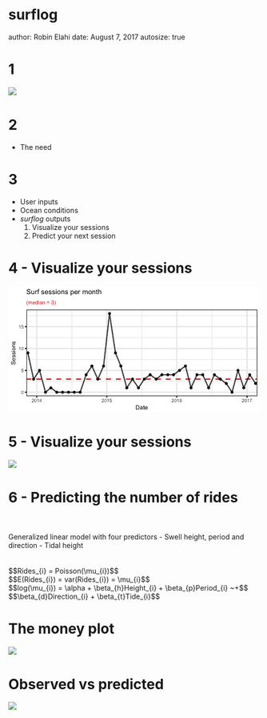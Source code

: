 surflog
========================================================
author: Robin Elahi
date: August 7, 2017
autosize: true

1
===
![](../images/nick-1.jpg)

2
===
- The need

3
===
- User inputs
- Ocean conditions
- *surflog* outputs
  1. Visualize your sessions
  2. Predict your next session

4 - Visualize your sessions
====================================
![](/figs/plot_dat_yrm_n.png)


5 - Visualize your sessions
====================================
![](/figs/map_3_panels.png)


6 - Predicting the number of rides
====================================
<br>
<br>
Generalized linear model with four predictors
  - Swell height, period and direction
  - Tidal height
<br>
<br>
<br>
$$Rides_{i} = Poisson(\mu_{i})$$
<br>
$$E(Rides_{i}) = var(Rides_{i}) = \mu_{i}$$
<br>
$$log(\mu_{i}) = \alpha + \beta_{h}Height_{i} + \beta_{p}Period_{i} ~+$$ 
$$\beta_{d}Direction_{i} + \beta_{t}Tide_{i}$$ 

The money plot
========================================================
![](../figs/predict_session_random.png)

Observed vs predicted
========================================================
![](../figs/obs_pred_ride_count.png)

